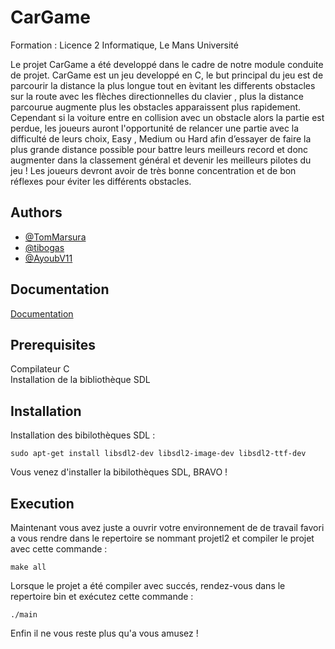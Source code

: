 
# CarGame

Formation : Licence 2 Informatique, Le Mans Université

Le projet CarGame a été developpé dans le cadre de notre module conduite de projet. CarGame est un jeu developpé en C, le but principal du jeu est de parcourir la distance la plus longue tout en  ́evitant les differents obstacles sur la route avec les flèches directionnelles du clavier , plus la distance parcourue augmente plus les obstacles apparaissent plus rapidement. Cependant si la voiture entre en collision avec un obstacle alors la partie est perdue, les joueurs auront l'opportunité de  relancer une partie avec la difficulté de leurs choix, Easy , Medium ou Hard afin d’essayer de faire la plus grande distance possible pour battre leurs meilleurs record et donc augmenter dans la classement général et devenir les meilleurs pilotes du jeu ! Les joueurs devront avoir de très bonne concentration et de bon réflexes pour éviter les différents obstacles.


## Authors

- [@TomMarsura](https://github.com/TomMarsura)
- [@tibogas](https://github.com/tibogas)
- [@AyoubV11](https://github.com/AyoubV11)



## Documentation

[Documentation](https://linktodocumentation)


## Prerequisites

Compilateur C  
Installation de la bibliothèque SDL

## Installation

Installation des bibilothèques SDL :

`sudo apt-get install libsdl2-dev libsdl2-image-dev libsdl2-ttf-dev`


Vous venez d'installer la bibilothèques SDL, BRAVO !  



## Execution

Maintenant vous avez juste a ouvrir votre environnement de de travail favori a vous rendre dans le repertoire se nommant projetl2 et compiler le projet avec cette commande :

`make all`

Lorsque le projet a été compiler avec succés, rendez-vous dans le repertoire bin et exécutez cette commande :

`./main`

Enfin il ne vous reste plus qu'a vous amusez !